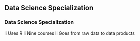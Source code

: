 ## Data Science Specialization 
### Data Science Specialization
li Uses R 
li Nine courses 
li Goes from raw data to data products
